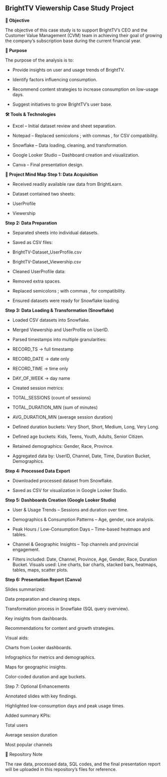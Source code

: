 ## BrightTV Viewership Case Study Project
**📌 Objective**

The objective of this case study is to support BrightTV’s CEO and the Customer Value Management (CVM) team in achieving their goal of growing the company’s subscription base during the current financial year.

**🎯 Purpose**

The purpose of the analysis is to:

* Provide insights on user and usage trends of BrightTV.

* Identify factors influencing consumption.

* Recommend content strategies to increase consumption on low-usage days.

* Suggest initiatives to grow BrightTV’s user base.

**🛠️ Tools & Technologies**

* Excel – Initial dataset review and sheet separation.

* Notepad – Replaced semicolons ; with commas , for CSV compatibility.

* Snowflake – Data loading, cleaning, and transformation.

* Google Looker Studio – Dashboard creation and visualization.

* Canva – Final presentation design.

**📂 Project Mind Map**
**Step 1: Data Acquisition**

* Received readily available raw data from BrightLearn.

* Dataset contained two sheets:

- UserProfile

- Viewership

**Step 2: Data Preparation**

* Separated sheets into individual datasets.

* Saved as CSV files:

- BrightTV-Dataset_UserProfile.csv

- BrightTV-Dataset_Viewership.csv

* Cleaned UserProfile data:

- Removed extra spaces.

- Replaced semicolons ; with commas , for compatibility.

* Ensured datasets were ready for Snowflake loading.

**Step 3: Data Loading & Transformation (Snowflake)**

* Loaded CSV datasets into Snowflake.

* Merged Viewership and UserProfile on UserID.

* Parsed timestamps into multiple granularities:

- RECORD_TS → full timestamp

- RECORD_DATE → date only

- RECORD_TIME → time only

- DAY_OF_WEEK → day name

* Created session metrics:

- TOTAL_SESSIONS (count of sessions)

- TOTAL_DURATION_MIN (sum of minutes)

- AVG_DURATION_MIN (average session duration)

* Defined duration buckets: Very Short, Short, Medium, Long, Very Long.

* Defined age buckets: Kids, Teens, Youth, Adults, Senior Citizen.

* Retained demographics: Gender, Race, Province.

* Aggregated data by: UserID, Channel, Date, Time, Duration Bucket, Demographics.

**Step 4: Processed Data Export**

* Downloaded processed dataset from Snowflake.

* Saved as CSV for visualization in Google Looker Studio.

**Step 5: Dashboards Creation (Google Looker Studio)**

* User & Usage Trends – Sessions and duration over time.

* Demographics & Consumption Patterns – Age, gender, race analysis.

* Peak Hours / Low-Consumption Days – Time-based heatmaps and tables.

* Channel & Geographic Insights – Top channels and provincial engagement.

* Filters included: Date, Channel, Province, Age, Gender, Race, Duration Bucket.
Visuals used: Line charts, bar charts, stacked bars, heatmaps, tables, maps, scatter plots.

**Step 6: Presentation Report (Canva)**

Slides summarized:

Data preparation and cleaning steps.

Transformation process in Snowflake (SQL query overview).

Key insights from dashboards.

Recommendations for content and growth strategies.

Visual aids:

Charts from Looker dashboards.

Infographics for metrics and demographics.

Maps for geographic insights.

Color-coded duration and age buckets.

Step 7: Optional Enhancements

Annotated slides with key findings.

Highlighted low-consumption days and peak usage times.

Added summary KPIs:

Total users

Average session duration

Most popular channels

📑 Repository Note

The raw data, processed data, SQL codes, and the final presentation report will be uploaded in this repository’s files for reference.
